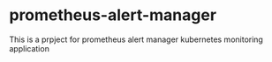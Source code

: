 # prometheus-alert-manager
This is a prpject for prometheus alert manager kubernetes monitoring application

